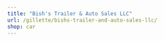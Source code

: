 ```yaml
---
title: "Bish's Trailer & Auto Sales LLC"
url: /gillette/bishs-trailer-and-auto-sales-llc/
shop: car
---
```

